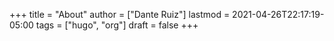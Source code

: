 +++
title = "About"
author = ["Dante Ruiz"]
lastmod = 2021-04-26T22:17:19-05:00
tags = ["hugo", "org"]
draft = false
+++
